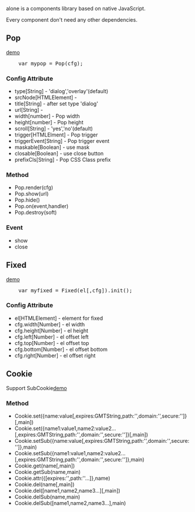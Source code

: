 <p>alone is a components library based on native JavaScript.</p>
<p>Every component don't need any other dependencies.</p>

<h2>Pop</h2>
<p><a href="http://wondger.github.com/alone/pop/demo.html" target="_blank">demo</a></p>
<pre>
    var mypop = Pop(cfg);
</pre>
<h3>Config Attribute</h3>
<ul>
    <li>type[String] - 'dialog','overlay'(default)</li>
    <li>srcNode[HTMLElement] - </li>
    <li>title[String] - after set type 'dialog'</li>
    <li>url[String] - </li>
    <li>width[number] - Pop width</li>
    <li>height[number] - Pop height</li>
    <li>scroll[String] - 'yes','no'(default)</li>
    <li>trigger[HTMLElment] - Pop trigger</li>
    <li>triggerEvent[String] - Pop trigger event</li>
    <li>maskable[Boolean] - use mask</li>
    <li>closable[Boolean] - use close button</li>
    <li>prefixCls[String] - Pop CSS Class prefix</li>
</ul>
<h3>Method</h3>
<ul>
    <li>Pop.render(cfg)</li>
    <li>Pop.show(url)</li>
    <li>Pop.hide()</li>
    <li>Pop.on(event,handler)</li>
    <li>Pop.destroy(soft)</li>
</ul>
<h3>Event</h3>
<ul>
    <li>show</li>
    <li>close</li>
</ul>

<h2>Fixed</h2>
<p><a href="http://wondger.github.com/alone/fixed/demo.html" target="_blank">demo</a></p>
<pre>
    var myfixed = Fixed(el[,cfg]).init();
</pre>
<h3>Config Attribute</h3>
<ul>
    <li>el[HTMLElement] - element for fixed</li>
    <li>cfg.width[Number] - el width</li>
    <li>cfg.height[Number] - el height</li>
    <li>cfg.left[Number] - el offset left</li>
    <li>cfg.top[Number] - el offset top</li>
    <li>cfg.bottom[Number] - el offset bottom</li>
    <li>cfg.right[Number] - el offset right</li>
</ul>

<h2>Cookie</h2>
<p>Support SubCookie<a href="http://wondger.github.com/alone/cookie/demo.html" target="_blank">demo</a></p>
<h3>Method</h3>
<ul>
    <li>Cookie.set({name:value[,expires:GMTString,path:'',domain:'',secure:'']}[,main])</li>
    <li>Cookie.set({name1:value1,name2:value2...[,expires:GMTString,path:'',domain:'',secure:'']}[,main])</li>
    <li>Cookie.setSub({name:value[,expires:GMTString,path:'',domain:'',secure:'']},main)</li>
    <li>Cookie.setSub({name1:value1,name2:value2...[,expires:GMTString,path:'',domain:'',secure:'']},main)</li>
    <li>Cookie.get(name[,main])</li>
    <li>Cookie.getSub(name,main)</li>
    <li>Cookie.attr({[expires:'',path:''...]},name)</li>
    <li>Cookie.del(name[,main])</li>
    <li>Cookie.del([name1,name2,name3...][,main])</li>
    <li>Cookie.delSub(name,main)</li>
    <li>Cookie.delSub([name1,name2,name3...],main)</li>
</ul>
